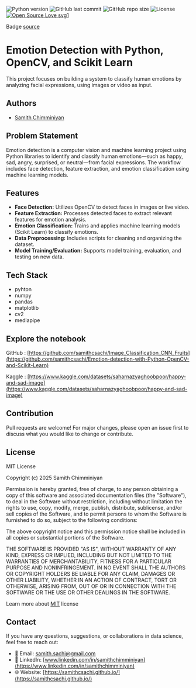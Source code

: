 ![Python version](https://img.shields.io/badge/Python%20version-3.11-lightgrey)
![GitHub last commit](https://img.shields.io/github/last-commit/samithcsachi/Emotion-detection-with-Python-OpenCV-and-Scikit-Learn)
![GitHub repo size](https://img.shields.io/github/repo-size/samithcsachi/Emotion-detection-with-Python-OpenCV-and-Scikit-Learn)
![License](https://img.shields.io/badge/License-MIT-green)
[![Open Source Love svg1](https://badges.frapsoft.com/os/v1/open-source.svg?v=103)](https://github.com/ellerbrock/open-source-badges/)

Badge [source](https://shields.io/)


# Emotion Detection with Python, OpenCV, and Scikit Learn

This project focuses on building a system to classify human emotions by analyzing facial expressions, using images or video as input.

## Authors

- [Samith Chimminiyan](https://www.github.com/samithcsachi)


## Problem Statement 

Emotion detection is a computer vision and machine learning project using Python libraries to identify and classify human emotions—such as happy, sad, angry, surprised, or neutral—from facial expressions. The workflow includes face detection, feature extraction, and emotion classification using machine learning models.

## Features

- **Face Detection:** Utilizes OpenCV to detect faces in images or live video.
- **Feature Extraction:** Processes detected faces to extract relevant features for emotion analysis.
- **Emotion Classification:** Trains and applies machine learning models (Scikit Learn) to classify emotions.
- **Data Preprocessing:** Includes scripts for cleaning and organizing the dataset.
- **Model Training/Evaluation:** Supports model training, evaluation, and testing on new data.

## Tech Stack

- pyhton
- numpy
- pandas
- matplotlib
- cv2
- mediapipe 


## Explore the notebook

GitHub :  [https://github.com/samithcsachi/Image_Classification_CNN_Fruits](https://github.com/samithcsachi/Emotion-detection-with-Python-OpenCV-and-Scikit-Learn)

Kaggle : [https://www.kaggle.com/datasets/saharnazyaghoobpoor/happy-and-sad-image](https://www.kaggle.com/datasets/saharnazyaghoobpoor/happy-and-sad-image)


## Contribution

Pull requests are welcome! For major changes, please open an issue first to discuss what you would like to change or contribute.

## License

MIT License

Copyright (c) 2025 Samith Chimminiyan

Permission is hereby granted, free of charge, to any person obtaining a copy
of this software and associated documentation files (the "Software"), to deal
in the Software without restriction, including without limitation the rights
to use, copy, modify, merge, publish, distribute, sublicense, and/or sell
copies of the Software, and to permit persons to whom the Software is
furnished to do so, subject to the following conditions:

The above copyright notice and this permission notice shall be included in all
copies or substantial portions of the Software.

THE SOFTWARE IS PROVIDED "AS IS", WITHOUT WARRANTY OF ANY KIND, EXPRESS OR
IMPLIED, INCLUDING BUT NOT LIMITED TO THE WARRANTIES OF MERCHANTABILITY,
FITNESS FOR A PARTICULAR PURPOSE AND NONINFRINGEMENT. IN NO EVENT SHALL THE
AUTHORS OR COPYRIGHT HOLDERS BE LIABLE FOR ANY CLAIM, DAMAGES OR OTHER
LIABILITY, WHETHER IN AN ACTION OF CONTRACT, TORT OR OTHERWISE, ARISING FROM,
OUT OF OR IN CONNECTION WITH THE SOFTWARE OR THE USE OR OTHER DEALINGS IN THE
SOFTWARE.

Learn more about [MIT](https://choosealicense.com/licenses/mit/) license

## Contact
If you have any questions, suggestions, or collaborations in data science, feel free to reach out:
- 📧 Email: [samith.sachi@gmail.com](mailto:samith.sachi@gmail.com)
- 🔗 LinkedIn: [www.linkedin.com/in/samithchimminiyan](https://www.linkedin.com/in/samithchimminiyan)
- 🌐 Website: [https://samithcsachi.github.io/](https://samithcsachi.github.io/)




